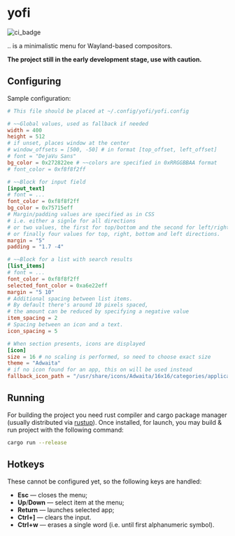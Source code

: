 # yofi

![ci_badge](https://github.com/l4l/yofi/workflows/CI/badge.svg?branch=master)

.. is a minimalistic menu for Wayland-based compositors.

**The project still in the early development stage, use with caution.**

## Configuring

Sample configuration:

```toml
# This file should be placed at ~/.config/yofi/yofi.config

# ~~Global values, used as fallback if needed
width = 400
height = 512
# if unset, places window at the center
# window_offsets = [500, -50] # in format [top_offset, left_offset]
# font = "DejaVu Sans"
bg_color = 0x272822ee # ~~colors are specified in 0xRRGGBBAA format
# font_color = 0xf8f8f2ff

# ~~Block for input field
[input_text]
# font = ...
font_color = 0xf8f8f2ff
bg_color = 0x75715eff
# Margin/padding values are specified as in CSS
# i.e. either a signle for all directions
# or two values, the first for top/bottom and the second for left/right
# or finally four values for top, right, bottom and left directions.
margin = "5"
padding = "1.7 -4"

# ~~Block for a list with search results
[list_items]
# font = ...
font_color = 0xf8f8f2ff
selected_font_color = 0xa6e22eff
margin = "5 10"
# Additional spacing between list items.
# By default there's around 10 pixels spaced,
# the amount can be reduced by specifying a negative value
item_spacing = 2
# Spacing between an icon and a text.
icon_spacing = 5

# When section presents, icons are displayed
[icon]
size = 16 # no scaling is performed, so need to choose exact size
theme = "Adwaita"
# if no icon found for an app, this on will be used instead
fallback_icon_path = "/usr/share/icons/Adwaita/16x16/categories/applications-engineering-symbolic.symbolic.png"
```

## Running

For building the project you need rust compiler and cargo package manager
(usually distributed via [rustup](https://rustup.rs/)). Once installed, for
launch, you may build & run project with the following command:

```bash
cargo run --release
```

## Hotkeys

These cannot be configured yet, so the following keys are handled:

- **Esc** — closes the menu;
- **Up**/**Down** — select item at the menu;
- **Return** — launches selected app;
- **Ctrl+]** — clears the input.
- **Ctrl+w** — erases a single word (i.e. until first alphanumeric symbol).
